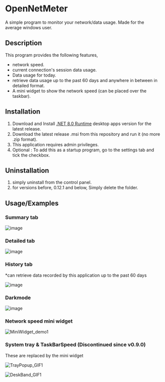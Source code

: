 
# OpenNetMeter

A simple program to monitor your network/data usage. Made for the average windows user.

## Description

This program provides the following features,

- network speed.
- current connection's session data usage.
- Data usage for today.
- retrieve data usage up to the past 60 days and anywhere in between in detailed format.
- A mini widget to show the network speed (can be placed over the taskbar). 

## Installation

1. Download and Install [.NET 8.0 Runtime](https://dotnet.microsoft.com/en-us/download/dotnet/8.0/runtime) desktop apps version for the latest release.
2. Download the latest release .msi from this repository and run it (no more .zip format).
3. This application requires admin privileges.
4. Optional : To add this as a startup program, go to the settings tab and tick the checkbox.

## Uninstallation

1. simply uninstall from the control panel.
2. for versions before, 0.12.1 and below, Simply delete the folder.
    
## Usage/Examples

### Summary tab

![image](https://user-images.githubusercontent.com/27722888/177024162-66ada1ab-05a8-4cea-9903-68eb0abad834.png)

### Detailed tab

![image](https://user-images.githubusercontent.com/27722888/178145774-dc5bebc0-e4fc-49e3-8c85-d27ea6ee5a40.png)

### History tab

*can retrieve data recorded by this application up to the past 60 days

![image](https://user-images.githubusercontent.com/27722888/177024251-003625cf-412e-49a8-aff5-e556ea15e80d.png)

### Darkmode

![image](https://user-images.githubusercontent.com/27722888/177024169-137f804d-a3f6-4cb3-8c9a-6e068357fe2c.png)

### Network speed mini widget

![MiniWidget_demo1](https://user-images.githubusercontent.com/27722888/168587020-10bb15cc-7176-4d46-a4e9-8fdaf380bbe5.gif)

### System tray & TaskBarSpeed (Discontinued since v0.9.0)

These are replaced by the mini widget

![TrayPopup_GIF1](https://user-images.githubusercontent.com/27722888/151661088-71349a72-f687-48be-ad33-805f7bf6771d.gif)

![DeskBand_GIF1](https://user-images.githubusercontent.com/27722888/153745070-669027d8-56eb-4982-b009-1be23e5b5d51.gif)
